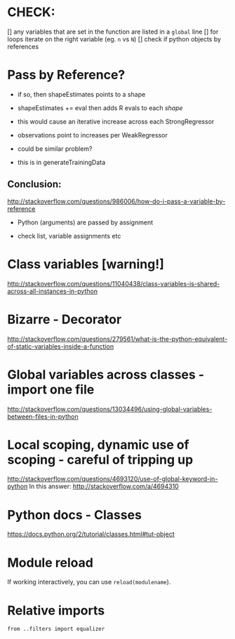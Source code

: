 # CHECK:

[] any variables that are set in the function are listed in a `global` line
[] for loops iterate on the right variable (eg. `n` vs `N`)
[] check if python objects by references

# Pass by Reference?
- if so, then shapeEstimates points to a shape
- shapeEstimates += eval then adds R evals to each _shape_
- this would cause an iterative increase across each StrongRegressor

- observations point to increases per WeakRegressor
- could be similar problem?

- this is in generateTrainingData

## Conclusion:
http://stackoverflow.com/questions/986006/how-do-i-pass-a-variable-by-reference
- Python (arguments) are passed by assignment

- check list, variable assignments etc

# Class variables [warning!]
http://stackoverflow.com/questions/11040438/class-variables-is-shared-across-all-instances-in-python

# Bizarre - Decorator
http://stackoverflow.com/questions/279561/what-is-the-python-equivalent-of-static-variables-inside-a-function

# Global variables across classes - import one file
http://stackoverflow.com/questions/13034496/using-global-variables-between-files-in-python

# Local scoping, dynamic use of scoping - careful of tripping up
http://stackoverflow.com/questions/4693120/use-of-global-keyword-in-python
In this answer: http://stackoverflow.com/a/4694310

# Python docs - Classes
https://docs.python.org/2/tutorial/classes.html#tut-object

# Module reload
If working interactively, you can use `reload(modulename`).

# Relative imports
`from ..filters import equalizer`
